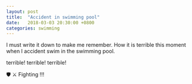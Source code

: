 ```yaml
---
layout: post
title:  "Accident in swimming pool"
date:   2018-03-03 20:30:00 +0800
categories: swimming
---
```

I must write it down to make me remember.
How it is terrible this moment when I accident swim in the swimming pool.

terrible! terrible! terrible!

🛡
⚔️
Fighting !!!
